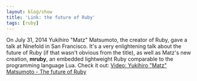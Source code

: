 ```yaml
---
layout: blog/show
title: 'Link: the future of Ruby'
tags: [ruby]
---
```


On July 31, 2014 Yukihiro "Matz" Matsumoto, the creator of Ruby, gave a talk at Ninefold in San Francisco. It's a very enlightening talk about the future of Ruby (if that wasn't obvious from the title), as well as Matz's new creation, **mruby**, an embedded lightweight Ruby comparable to the programming language Lua. Check it out: [Video: Yukihiro "Matz" Matsumoto - The future of Ruby](https://ninefold.com/blog/2014/08/07/ninefold-presents-yukihiro-matz-matsumoto-live/)
